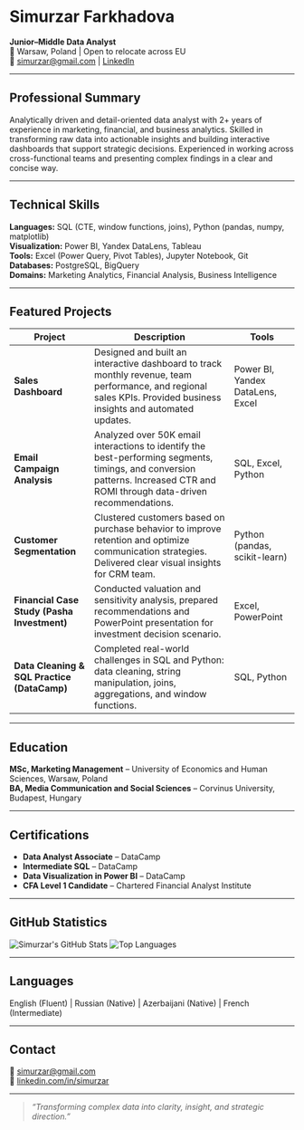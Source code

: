 # Simurzar Farkhadova  

**Junior–Middle Data Analyst**  
📍 Warsaw, Poland | Open to relocate across EU  
📧 simurzar@gmail.com | [LinkedIn](https://www.linkedin.com/in/simurzar-farkhadova/)

---

## Professional Summary
Analytically driven and detail-oriented data analyst with 2+ years of experience in marketing, financial, and business analytics. Skilled in transforming raw data into actionable insights and building interactive dashboards that support strategic decisions. Experienced in working across cross-functional teams and presenting complex findings in a clear and concise way.

---

## Technical Skills
**Languages:** SQL (CTE, window functions, joins), Python (pandas, numpy, matplotlib)  
**Visualization:** Power BI, Yandex DataLens, Tableau  
**Tools:** Excel (Power Query, Pivot Tables), Jupyter Notebook, Git  
**Databases:** PostgreSQL, BigQuery  
**Domains:** Marketing Analytics, Financial Analysis, Business Intelligence  

---

## Featured Projects

| Project | Description | Tools |
|----------|--------------|--------|
| **Sales Dashboard** | Designed and built an interactive dashboard to track monthly revenue, team performance, and regional sales KPIs. Provided business insights and automated updates. | Power BI, Yandex DataLens, Excel |
| **Email Campaign Analysis** | Analyzed over 50K email interactions to identify the best-performing segments, timings, and conversion patterns. Increased CTR and ROMI through data-driven recommendations. | SQL, Excel, Python |
| **Customer Segmentation** | Clustered customers based on purchase behavior to improve retention and optimize communication strategies. Delivered clear visual insights for CRM team. | Python (pandas, scikit-learn) |
| **Financial Case Study (Pasha Investment)** | Conducted valuation and sensitivity analysis, prepared recommendations and PowerPoint presentation for investment decision scenario. | Excel, PowerPoint |
| **Data Cleaning & SQL Practice (DataCamp)** | Completed real-world challenges in SQL and Python: data cleaning, string manipulation, joins, aggregations, and window functions. | SQL, Python |

---

## Education
**MSc, Marketing Management** – University of Economics and Human Sciences, Warsaw, Poland  
**BA, Media Communication and Social Sciences** – Corvinus University, Budapest, Hungary  

---

## Certifications
- **Data Analyst Associate** – DataCamp  
- **Intermediate SQL** – DataCamp  
- **Data Visualization in Power BI** – DataCamp  
- **CFA Level 1 Candidate** – Chartered Financial Analyst Institute  

---

## GitHub Statistics
![Simurzar's GitHub Stats](https://github-readme-stats.vercel.app/api?username=simurzar&show_icons=true&theme=default&hide_title=true)
![Top Languages](https://github-readme-stats.vercel.app/api/top-langs/?username=simurzar&layout=compact&theme=default)

---

## Languages
English (Fluent) | Russian (Native) | Azerbaijani (Native) | French (Intermediate)  

---

## Contact
📧 [simurzar@gmail.com](mailto:simurzar@gmail.com)  
🔗 [linkedin.com/in/simurzar](https://linkedin.com/in/simurzar)

---

> *“Transforming complex data into clarity, insight, and strategic direction.”*

